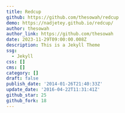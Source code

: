 ```yaml
---
title: Redcup
github: https://github.com/thesowah/redcup
demo: https://nadjetey.github.io/redcup/
author: thesowah
author_link: https://github.com/thesowah
date: 2023-11-29T09:00:00.008Z
description: This is a Jekyll Theme
ssg:
  - Jekyll
css: []
cms: []
category: []
draft: false
publish_date: '2014-01-26T21:40:33Z'
update_date: '2016-04-22T11:31:41Z'
github_star: 25
github_fork: 18
---
```

